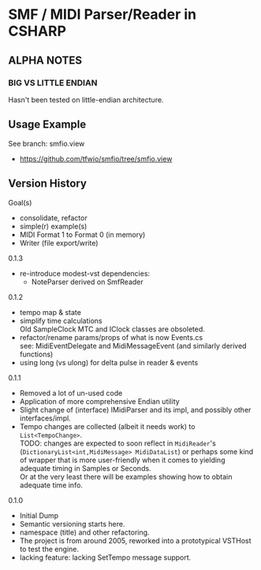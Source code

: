 
SMF / MIDI Parser/Reader in CSHARP
=========================================

[SMF]: https://www.midi.org/specifications/item/the-midi-1-0-specification

ALPHA NOTES
----------------

### BIG VS LITTLE ENDIAN

Hasn't been tested on little-endian architecture.

Usage Example
------

See branch: smfio.view

- https://github.com/tfwio/smfio/tree/smfio.view

Version History
------------------

Goal(s)

- consolidate, refactor
- simple(r) example(s)
- MIDI Format 1 to Format 0 (in memory)
- Writer (file export/write)

0.1.3

- re-introduce modest-vst dependencies:
    - NoteParser derived on SmfReader

0.1.2

- tempo map & state
- simplify time calculations  
  Old SampleClock MTC and IClock classes are obsoleted.
- refactor/rename params/props of what is now Events.cs  
  see: MidiEventDelegate and MidiMessageEvent (and similarly derived functions)
- using long (vs ulong) for delta pulse in reader & events

0.1.1

- Removed a lot of un-used code
- Application of more comprehensive Endian utility
- Slight change of (interface) IMidiParser and its impl,
  and possibly other interfaces/impl.
- Tempo changes are collected (albeit it needs work)
  to `List<TempoChange>`.  
  TODO: changes are expected to soon reflect in `MidiReader`'s
  (`DictionaryList<int,MidiMessage> MidiDataList`)
  or perhaps some kind of wrapper that is more
  user-friendly when it comes to yielding adequate
  timing in Samples or Seconds.  
  Or at the very least there will be examples
  showing how to obtain adequate time info.

0.1.0

- Initial Dump
- Semantic versioning starts here.
- namespace (title) and other refactoring.
- The project is from around 2005, reworked
  into a prototypical VSTHost to test the engine.
- lacking feature: lacking SetTempo message support.
